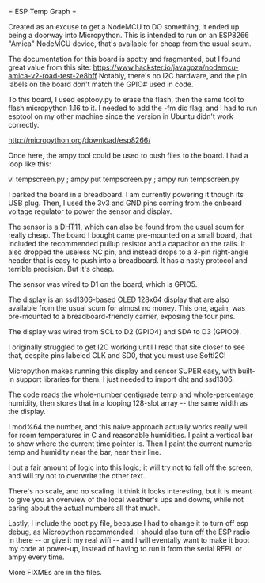 = ESP Temp Graph =

Created as an excuse to get a NodeMCU to DO something, it ended up being
a doorway into Micropython. This is intended to run on an ESP8266 "Amica"
NodeMCU device, that's available for cheap from the usual scum.

The documentation for this board is spotty and fragmented, but I found
great value from this site:
https://www.hackster.io/javagoza/nodemcu-amica-v2-road-test-2e8bff
Notably, there's no I2C hardware, and the pin labels on the board don't
match the GPIO# used in code.

To this board, I used esptooy.py to erase the flash, then the same tool to
flash micropython 1.16 to it. I needed to add the -fm dio flag, and I had to
run esptool on my other machine since the version in Ubuntu didn't work 
correctly.  

http://micropython.org/download/esp8266/

Once here, the ampy tool could be used to push files to the board. I had a
loop like this:

vi tempscreen.py ; ampy put tempscreen.py ; ampy run tempscreen.py

I parked the board in a breadboard. I am currently powering it though its
USB plug. Then, I used the 3v3 and GND pins coming from the onboard voltage 
regulator to power the sensor and display.

The sensor is a DHT11, which can also be found from the usual scum for really
cheap.  The board I bought came pre-mounted on a small board, that included 
the recommended pullup resistor and a capacitor on the rails. It also dropped
the useless NC pin, and instead drops to a 3-pin right-angle header that is 
easy to push into a breadboard. It has a nasty protocol and terrible precision. But it's cheap.

The sensor was wired to D1 on the board, which is GPIO5.

The display is an ssd1306-based OLED 128x64 display that are also available
from the usual scum for almost no money.  This one, again, was pre-mounted to
a breadboard-friendly carrier, exposing the four pins.

The display was wired from SCL to D2 (GPIO4) and SDA to D3 (GPIO0).

I originally struggled to get I2C working until I read that site closer to 
see that, despite pins labeled CLK and SD0, that you must use SoftI2C!

Micropython makes running this display and sensor SUPER easy, with built-in
support libraries for them.  I just needed to import dht and ssd1306. 

The code reads the whole-number centigrade temp and whole-percentage humidity,
then stores that in a looping 128-slot array -- the same width as the display.

I mod%64 the number, and this naive approach actually works really well for 
room temperatures in C and reasonable humidities. I paint a vertical bar
to show where the current time pointer is. Then I paint the current numeric
temp and humidity near the bar, near their line.

I put a fair amount of logic into this logic; it will try not to fall off the
screen, and will try not to overwrite the other text.

There's no scale, and no scaling.  It think it looks interesting, but it is
meant to give you an overview of the local weather's ups and downs, while 
not caring about the actual numbers all that much.

Lastly, I include the boot.py file, because I had to change it to turn off
esp debug, as Micropython recommended.  I should also turn off the ESP radio
in there -- or give it my real wifi -- and I will eventally want to make
it boot my code at power-up, instead of having to run it from the serial REPL
or ampy every time.

More FIXMEs are in the files.

